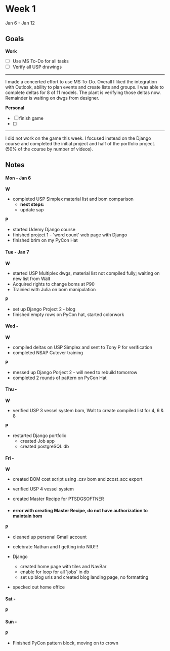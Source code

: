 # Week 1
Jan 6 - Jan 12

## Goals

**Work**

- [ ] Use MS To-Do for all tasks
- [ ] Verify all USP drawings

----

I made a concerted effort to use MS To-Do.  Overall I liked the integration with
Outlook, ability to plan events and create lists and groups.  I was able to
complete deltas for 8 of 11 models.  The plant is verifying those deltas now.  Remainder is waiting on dwgs from designer.

**Personal**

- [ ] finish game
- [ ]

----

I did not work on the game this week. I focused instead on the Django course and completed the initial project and half of the portfolio project. (50% of the course by number of videos).

## Notes

#### Mon - Jan 6

**W**

- completed USP Simplex material list and bom comparison
	- **next steps:**
	- update sap

**P**

- started Udemy Django course
- finished project 1 - 'word count' web page with Django
- finished brim on my PyCon Hat

#### Tue - Jan 7

**W**

- started USP Multiplex dwgs, material list not compiled fully; waiting on new list from Walt
- Acquired rights to change boms at P90
- Trainied with Julia on bom manipulation

**P**

- set up Django Project 2 - blog
- finished empty rows on PyCon hat, started colorwork

#### Wed -  ####

**W**

- compiled deltas on USP Simplex and sent to Tony P for verification
- completed NSAP Cutover training


**P**

- messed up Django Porject 2 - will need to rebuild tomorrow
- completed 2 rounds of pattern on PyCon Hat

#### Thu -  ####

**W**

- verified USP 3 vessel system bom, Walt to create compiled list for 4, 6 & 8


**P**

- restarted Django portfolio
	- created Job app
	- created postgreSQL db

#### Fri -  ####

**W**

- created BOM cost script using .csv bom and zcost_acc export
- verified USP 4 vessel system
- created Master Recipe for PTSDGSOFTNER

- #### error with creating Master Recipe, do not have authorization to maintain bom ####

**P**

- cleaned up personal Gmail account
- celebrate Nathan and I getting into NIU!!!
- Django

	- created home page with tiles and NavBar
	- enable for loop for all 'jobs' in db
	- set up blog urls and created blog landing page, no formatting

- specked out home office

#### Sat -  ####

**P**

#### Sun -  ####

**P**

- Finished PyCon pattern block, moving on to crown